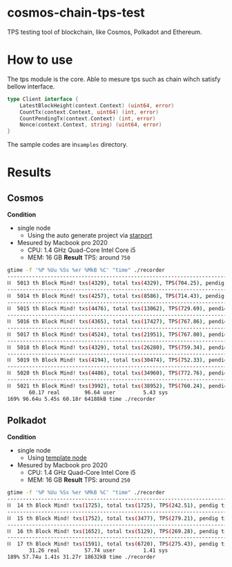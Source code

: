 # cosmos-chain-tps-test
TPS testing tool of blockchain, like Cosmos, Polkadot and Ethereum.

# How to use
The tps module is the core. Able to mesure tps such as chain wihch satisfy bellow interface.
```go
type Client interface {
	LatestBlockHeight(context.Context) (uint64, error)
	CountTx(context.Context, uint64) (int, error)
	CountPendingTx(context.Context) (int, error)
	Nonce(context.Context, string) (uint64, error)
}
```
The sample codes are in`samples` directory.


# Results
## Cosmos
**Condition**
- single node
  - Using the auto generate project via [starport](https://github.com/tendermint/starport)
- Mesured by Macbook pro 2020
  - CPU: 1.4 GHz Quad-Core Intel Core i5
  - MEM: 16 GB
**Result**
TPS: around `750`
```sh
gtime -f '%P %Uu %Ss %er %MkB %C' "time" ./recorder
------------------------------------------------------------------------------------
⛓  5013 th Block Mind! txs(4329), total txs(4329), TPS(704.25), pendig txs(5515)
------------------------------------------------------------------------------------
⛓  5014 th Block Mind! txs(4257), total txs(8586), TPS(714.43), pendig txs(5446)
------------------------------------------------------------------------------------
⛓  5015 th Block Mind! txs(4476), total txs(13062), TPS(729.69), pendig txs(5872)
------------------------------------------------------------------------------------
⛓  5016 th Block Mind! txs(4365), total txs(17427), TPS(767.86), pendig txs(5343)
------------------------------------------------------------------------------------
⛓  5017 th Block Mind! txs(4524), total txs(21951), TPS(767.80), pendig txs(5539)
------------------------------------------------------------------------------------
⛓  5018 th Block Mind! txs(4329), total txs(26280), TPS(759.34), pendig txs(5538)
------------------------------------------------------------------------------------
⛓  5019 th Block Mind! txs(4194), total txs(30474), TPS(752.33), pendig txs(5531)
------------------------------------------------------------------------------------
⛓  5020 th Block Mind! txs(4486), total txs(34960), TPS(772.76), pendig txs(5403)
------------------------------------------------------------------------------------
⛓  5021 th Block Mind! txs(3992), total txs(38952), TPS(760.24), pendig txs(4946)
       60.17 real        96.64 user         5.43 sys
169% 96.64u 5.45s 60.18r 64188kB time ./recorder
```

## Polkadot
**Condition**
- single node
  - Using [template node](https://github.com/substrate-developer-hub/substrate-front-end-template)
- Mesured by Macbook pro 2020
  - CPU: 1.4 GHz Quad-Core Intel Core i5
  - MEM: 16 GB
**Result**
TPS: around `250`
```sh
gtime -f '%P %Uu %Ss %er %MkB %C' "time" ./recorder
------------------------------------------------------------------------------------
⛓  14 th Block Mind! txs(1725), total txs(1725), TPS(242.51), pendig txs(324)
------------------------------------------------------------------------------------
⛓  15 th Block Mind! txs(1752), total txs(3477), TPS(279.21), pendig txs(134)
------------------------------------------------------------------------------------
⛓  16 th Block Mind! txs(1652), total txs(5129), TPS(269.28), pendig txs(240)
------------------------------------------------------------------------------------
⛓  17 th Block Mind! txs(1591), total txs(6720), TPS(275.43), pendig txs(109)
       31.26 real        57.74 user         1.41 sys
189% 57.74u 1.41s 31.27r 18632kB time ./recorder
```
